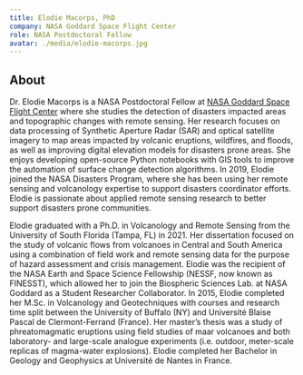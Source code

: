```yaml
---
title: Elodie Macorps, PhD
company: NASA Goddard Space Flight Center
role: NASA Postdoctoral Fellow
avatar: ./media/elodie-macorps.jpg
---
```

## About

Dr. Elodie Macorps is a NASA Postdoctoral Fellow at [NASA Goddard Space Flight Center](https://www.nasa.gov/goddard) where she studies the detection of disasters impacted areas and topographic changes with remote sensing. Her research focuses on data processing of Synthetic Aperture Radar (SAR) and optical satellite imagery to map areas impacted by volcanic eruptions, wildfires, and floods, as well as improving digital elevation models for disasters prone areas. She enjoys developing open-source Python notebooks with GIS tools to improve the automation of surface change detection algorithms. In 2019, Elodie joined the NASA Disasters Program, where she has been using her remote sensing and volcanology expertise to support disasters coordinator efforts. Elodie is passionate about applied remote sensing research to better support disasters prone communities. 

Elodie graduated with a Ph.D. in Volcanology and Remote Sensing from the University of South Florida (Tampa, FL) in 2021. Her dissertation focused on the study of volcanic flows from volcanoes in Central and South America using a combination of field work and remote sensing data for the purpose of hazard assessment and crisis management. Elodie was the recipient of the NASA Earth and Space Science Fellowship (NESSF, now known as FINESST), which allowed her to join the Biospheric Sciences Lab. at NASA Goddard as a Student Researcher Collaborator. In 2015, Elodie completed her M.Sc. in Volcanology and Geotechniques with courses and research time split between the University of Buffalo (NY) and Université Blaise Pascal de Clermont-Ferrand (France). Her master’s thesis was a study of phreatomagmatic eruptions using field studies of maar volcanoes and both laboratory- and large-scale analogue experiments (i.e. outdoor, meter-scale replicas of magma-water explosions). Elodie completed her Bachelor in Geology and Geophysics at Université de Nantes in France.